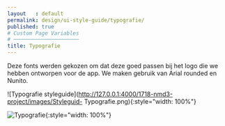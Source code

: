 ```yaml
---
layout   : default
permalink: design/ui-style-guide/typografie/
published: true
# Custom Page Variables
# ─────────────────────
title: Typografie
---
```


Deze fonts werden gekozen om dat deze goed passen bij het logo die we hebben ontworpen voor de app. 
We maken gebruik van Arial rounded en Nunito. 


![Typografie styleguide](http://127.0.0.1:4000/1718-nmd3-project/images/Styleguid- Typografie.png){:style="width: 100%"}

![Typografie](http://127.0.0.1:4000/1718-nmd3-project/images/fonts-12.png){:style="width: 100%"}